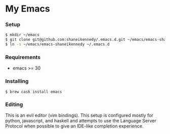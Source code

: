 # My Emacs

### Setup

```sh
$ mkdir ~/emacs
$ git clone git@github.com:shaneikennedy/.emacs.d.git ~/emacs/emacs-shaneikennedy
$ ln -s ~/emacs/emacs-shaneikennedy ~/.emacs.d
```
### Requirements

- emacs >= 30

### Installing
```
$ brew cask install emacs
```

### Editing
This is an evil editor (vim bindings). This setup is configured mostly for python, javascript, and haskell and attempts to use the Language Server Protocol when possible to give an IDE-like completion experience.
